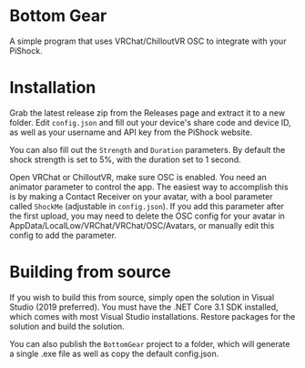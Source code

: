 # Bottom Gear
A simple program that uses VRChat/ChilloutVR OSC to integrate with your PiShock.

# Installation
Grab the latest release zip from the Releases page and extract it to a new folder. Edit `config.json` and fill out your device's share code and device ID, as well as your username and API key from the PiShock website.

You can also fill out the `Strength` and `Duration` parameters. By default the shock strength is set to 5%, with the duration set to 1 second.

Open VRChat or ChilloutVR, make sure OSC is enabled. You need an animator parameter to control the app. The easiest way to accomplish this is by making a Contact Receiver on your avatar, with a bool parameter called `ShockMe` (adjustable in `config.json`). If you add this parameter after the first upload, you may need to delete the OSC config for your avatar in AppData/LocalLow/VRChat/VRChat/OSC/Avatars, or manually edit this config to add the parameter.

# Building from source
If you wish to build this from source, simply open the solution in Visual Studio (2019 preferred). You must have the .NET Core 3.1 SDK installed, which comes with most Visual Studio installations. Restore packages for the solution and build the solution.

You can also publish the `BottomGear` project to a folder, which will generate a single .exe file as well as copy the default config.json.
